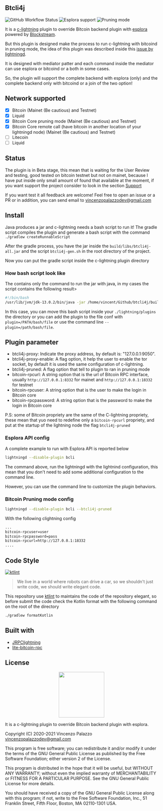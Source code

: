 ## Btcli4j

![GitHub Workflow Status](https://img.shields.io/github/workflow/status/clightning4j/btcli4j/Java%20CI?style=flat-square)
![Esplora support](https://img.shields.io/badge/esplora-supported-gren?style=flat-square)
![Pruning mode](https://img.shields.io/badge/prune-supported-gren?style=flat-square)

It is a [c-lightning](https://lightning.readthedocs.io/index.html) plugin to override Bitcoin backend plugin with [esplora](https://github.com/Blockstream/esplora) 
powered by [Blockstream](https://blockstream.com/).

But this plugin is designed make the process to run c-lightning with bitcoind in pruning mode, the idea of this plugin was
described inside this [issue by lightningd](https://github.com/lightningd/plugins/issues/112).

It is designed with mediator patter and each command inside the mediator can use esplora or bitcoind or a both in some cases.

So, the plugin will support the complete backend with esplora (only) and the complete backend only with bitcoind or a join of the two option!

## Network supported

- [X] Bitcoin (Mainet (Be cautious) and Testnet)
- [X] Liquid
- [X] Bitcoin Core pruning mode (Mainet (Be cautious) and Testnet)
- [X] Bitcoin Core remote call (have bitcoin in another location of your lightningd node) (Mainet (Be cautious) and Testnet)
- [ ] Litecoin
- [ ] Liquid

## Status

The plugin is in Beta stage, this mean that is waiting for the User Review and testing, good tested on bitcoin testnet
but not on mainet, because I have put inside only small amount of found that available at the moment, if you want support 
the project consider to look in the section [Support]()

If you want test it all feedback are welcome! Feel free to open an issue or a PR or in addition, you can send
email to [vincenzopalazzodev@gmail.com](mailito://vincenzopalazzodev@gmail.com)

## Install
Java produces a jar and c-lightning needs a bash script to run it! 
The gradle script compiles the plugin and generate a bash script with the command `./gradlew createRunnableScript`

After the gradle process, you have the jar inside the `build/libs/btcli4j-all.jar` and the script `btcli4j-gen.sh` 
in the root directory of the project.

Now you can put the gradle script inside the c-lightning plugin directory

### How bash script look like

The contains only the command to run the jar with java, in my cases the script contains the following result>

```bash
#!/bin/bash
/usr/lib/jvm/jdk-13.0.2/bin/java -jar /home/vincent/Github/btcli4j/build/libs/btcli4j-all.jar
```

In this case, you can move this bash script inside your `./lightning/plugins` the directory or you can add the plugin to the file conf
with `plugin=/PATH/bash/file` or use the command line `--plugin=/path/bash/file`.

## Plugin parameter

- btcli4j-proxy: Indicate the proxy address, by default is: "127.0.0.1:9050".
- btcli4j-proxy-enable: A flag option, it help the user to enable the tor socket, by default it is used the same configuration of c-lightning.
- btcli4j-pruned: A flag option that tell to plugin to ran in pruning mode
- bitcoin-rpcurl: A string option that is the url of Bitcoin RPC interface, usually `http://127.0.0.1:8332` for mainet and `http://127.0.0.1:18332` for testnet
- bitcoin-rpcuser: A string option that is the user to make the login in Bitcoin core
- bitcoin-rpcpassword: A string option that is the password to make the login in Bitcoin core

P.S: some of Bitcoin propriety are the same of the C-lightning propriety, these mean that yuo need to redefine only a ``bitcoin-rpcurl`` propriety, and put
at the startup of the lightning node the flag `btcli4j-pruned`

### Esplora API config

A complete example to run with Esplora API is reported below

```bash
lightningd --disable-plugin bcli
```

The command above, run the lightningd with the lightnind configuration, this mean that you don't need to add some 
additional configuration to the command line.

However, you can use the command line to customize the plugin behaviors.

### Bitcoin Pruning mode config

```bash
lightningd --disable-plugin bcli --btcli4j-pruned
```

With the following clightning config

```bash
...
bitcoin-rpcuser=user
bitcoin-rpcpassword=pass
bitcoin-rpcurl=http://127.0.0.1:18332
....
```

## Code Style
[![ktlint](https://img.shields.io/badge/code%20style-%E2%9D%A4-FF4081.svg)](https://ktlint.github.io/)

> We live in a world where robots can drive a car, so we shouldn't just write code, we should write elegant code.

This repository use [ktlint](https://github.com/pinterest/ktlint) to maintains the code of the repository elegant, so 
before submit the code check the Kotlin format with the following command on the root of the directory

```bash
./gradlew formatKotlin
```

## Built with

- [JRPClightning](https://github.com/vincenzopalazzo/JRPClightning)
- [lite-bitcoin-rpc](https://github.com/clightning4j/lite-bitcoin-rpc)

## License

<div align="center">
  <img src="https://opensource.org/files/osi_keyhole_300X300_90ppi_0.png" width="150" height="150"/>
</div>

 It is a c-lightning plugin to override Bitcoin backend plugin with esplora.

 Copyright (C) 2020-2021 Vincenzo Palazzo vincenzopalazzodev@gmail.com
 
 This program is free software; you can redistribute it and/or modify
 it under the terms of the GNU General Public License as published by
 the Free Software Foundation; either version 2 of the License.
 
 This program is distributed in the hope that it will be useful,
 but WITHOUT ANY WARRANTY; without even the implied warranty of
 MERCHANTABILITY or FITNESS FOR A PARTICULAR PURPOSE.  See the
 GNU General Public License for more details.
 
 You should have received a copy of the GNU General Public License along
 with this program; if not, write to the Free Software Foundation, Inc.,
 51 Franklin Street, Fifth Floor, Boston, MA 02110-1301 USA.
